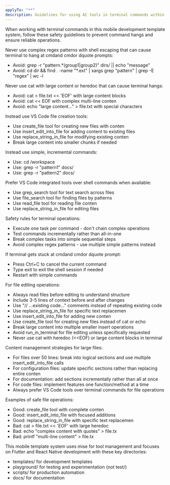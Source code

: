 ```yaml
---
applyTo: "**"
description: Guidelines for using AI tools in terminal commands within the mobile development template system.
---
```


When working with terminal commands in this mobile development template system, follow these safety guidelines to prevent command hangs and ensure reliable operations.

Never use complex regex patterns with shell escaping that can cause terminal to hang at cmdand cmdor dquote prompts:
- Avoid: grep -r "pattern.*\(group1\|group2\)" dirs/ || echo "message"
- Avoid: cd dir && find . -name "*.ext" | xargs grep "pattern" | grep -E "regex" | wc -l

Never use cat with large content or heredoc that can cause terminal hangs:
- Avoid: cat > file.txt << 'EOF' with large content blocks
- Avoid: cat << EOF with complex multi-line conten
- Avoid: echo "large content..." > file.txt with special characters

Instead use VS Code file creation tools:
- Use create_file tool for creating new files with conten
- Use insert_edit_into_file for adding content to existing files
- Use replace_string_in_file for modifying existing conten
- Break large content into smaller chunks if needed

Instead use simple, incremental commands:
- Use: cd /workspace
- Use: grep -r "pattern1" docs/
- Use: grep -r "pattern2" docs/

Prefer VS Code integrated tools over shell commands when available:
- Use grep_search tool for text search across files
- Use file_search tool for finding files by patterns
- Use read_file tool for reading file conten
- Use replace_string_in_file for editing files

Safety rules for terminal operations:
- Execute one task per command - don't chain complex operations
- Test commands incrementally rather than all-in-one
- Break complex tasks into simple sequential steps
- Avoid complex regex patterns - use multiple simple patterns instead

If terminal gets stuck at cmdand cmdor dquote prompt:
- Press Ctrl+C to cancel the current command
- Type exit to exit the shell session if needed
- Restart with simple commands

For file editing operations:
- Always read files before editing to understand structure
- Include 3-5 lines of context before and after changes
- Use "// ...existing code..." comments instead of repeating existing code
- Use replace_string_in_file for specific text replacemen
- Use insert_edit_into_file for adding new conten
- Use create_file tool for creating new files instead of cat or echo
- Break large content into multiple smaller insert operations
- Avoid run_in_terminal for file editing unless specifically requested
- Never use cat with heredoc (<<EOF) or large content blocks in terminal

Content management strategies for large files:
- For files over 50 lines: break into logical sections and use multiple insert_edit_into_file calls
- For configuration files: update specific sections rather than replacing entire conten
- For documentation: add sections incrementally rather than all at once
- For code files: implement features one function/method at a time
- Always prefer VS Code tools over terminal commands for file operations

Examples of safe file operations:
- Good: create_file tool with complete conten
- Good: insert_edit_into_file with focused additions
- Good: replace_string_in_file with specific text replacemen
- Bad: cat > file.txt << 'EOF' with large heredoc
- Bad: echo "complex content with quotes" > file.tx
- Bad: printf "multi-line content" > file.tx

This mobile template system uses mise for tool management and focuses on Flutter and React Native development with these key directories:
- templates/ for development templates
- playground/ for testing and experimentation (not test/)
- scripts/ for production automation
- docs/ for documentation
